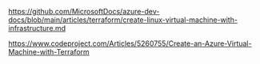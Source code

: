 

https://github.com/MicrosoftDocs/azure-dev-docs/blob/main/articles/terraform/create-linux-virtual-machine-with-infrastructure.md




https://www.codeproject.com/Articles/5260755/Create-an-Azure-Virtual-Machine-with-Terraform
